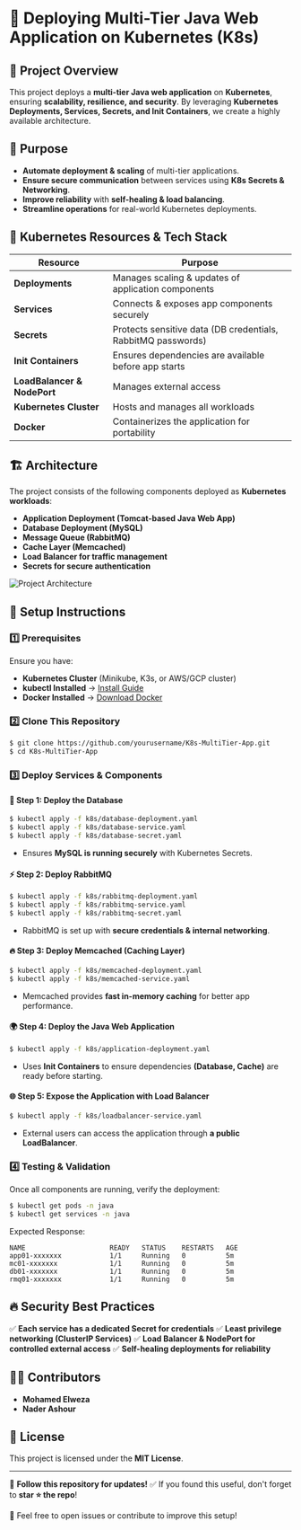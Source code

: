 # 🚀 Deploying Multi-Tier Java Web Application on Kubernetes (K8s)

## 📌 Project Overview
This project deploys a **multi-tier Java web application** on **Kubernetes**, ensuring **scalability, resilience, and security**. By leveraging **Kubernetes Deployments, Services, Secrets, and Init Containers**, we create a highly available architecture.

## 🎯 Purpose
- **Automate deployment & scaling** of multi-tier applications.
- **Ensure secure communication** between services using **K8s Secrets & Networking**.
- **Improve reliability** with **self-healing & load balancing**.
- **Streamline operations** for real-world Kubernetes deployments.

## 🔧 Kubernetes Resources & Tech Stack
| Resource | Purpose |
|----------|---------|
| **Deployments** | Manages scaling & updates of application components |
| **Services** | Connects & exposes app components securely |
| **Secrets** | Protects sensitive data (DB credentials, RabbitMQ passwords) |
| **Init Containers** | Ensures dependencies are available before app starts |
| **LoadBalancer & NodePort** | Manages external access |
| **Kubernetes Cluster** | Hosts and manages all workloads |
| **Docker** | Containerizes the application for portability |

## 🏗️ Architecture
The project consists of the following components deployed as **Kubernetes workloads**:
- **Application Deployment (Tomcat-based Java Web App)**
- **Database Deployment (MySQL)**
- **Message Queue (RabbitMQ)**
- **Cache Layer (Memcached)**
- **Load Balancer for traffic management**
- **Secrets for secure authentication**

![Project Architecture](./architecture.gif)

## 📌 Setup Instructions

### 1️⃣ Prerequisites
Ensure you have:
- **Kubernetes Cluster** (Minikube, K3s, or AWS/GCP cluster)
- **kubectl Installed** → [Install Guide](https://kubernetes.io/docs/tasks/tools/)
- **Docker Installed** → [Download Docker](https://www.docker.com/get-started)

### 2️⃣ Clone This Repository
```sh
$ git clone https://github.com/yourusername/K8s-MultiTier-App.git
$ cd K8s-MultiTier-App
```

### 3️⃣ Deploy Services & Components
#### 🚀 **Step 1: Deploy the Database**
```sh
$ kubectl apply -f k8s/database-deployment.yaml
$ kubectl apply -f k8s/database-service.yaml
$ kubectl apply -f k8s/database-secret.yaml
```
- Ensures **MySQL is running securely** with Kubernetes Secrets.

#### ⚡ **Step 2: Deploy RabbitMQ**
```sh
$ kubectl apply -f k8s/rabbitmq-deployment.yaml
$ kubectl apply -f k8s/rabbitmq-service.yaml
$ kubectl apply -f k8s/rabbitmq-secret.yaml
```
- RabbitMQ is set up with **secure credentials & internal networking**.

#### 🔥 **Step 3: Deploy Memcached (Caching Layer)**
```sh
$ kubectl apply -f k8s/memcached-deployment.yaml
$ kubectl apply -f k8s/memcached-service.yaml
```
- Memcached provides **fast in-memory caching** for better app performance.

#### 🌍 **Step 4: Deploy the Java Web Application**
```sh
$ kubectl apply -f k8s/application-deployment.yaml
```
- Uses **Init Containers** to ensure dependencies **(Database, Cache)** are ready before starting.

#### 🌐 **Step 5: Expose the Application with Load Balancer**
```sh
$ kubectl apply -f k8s/loadbalancer-service.yaml
```
- External users can access the application through **a public LoadBalancer**.

### 4️⃣ Testing & Validation
Once all components are running, verify the deployment:
```sh
$ kubectl get pods -n java
$ kubectl get services -n java
```
Expected Response:
```
NAME                     READY   STATUS    RESTARTS   AGE
app01-xxxxxxx            1/1     Running   0          5m
mc01-xxxxxxx             1/1     Running   0          5m
db01-xxxxxxx             1/1     Running   0          5m
rmq01-xxxxxxx            1/1     Running   0          5m
```

## 🔥 Security Best Practices
✅ **Each service has a dedicated Secret for credentials**
✅ **Least privilege networking (ClusterIP Services)**
✅ **Load Balancer & NodePort for controlled external access**
✅ **Self-healing deployments for reliability**


## 👨‍💻 Contributors
- **Mohamed Elweza**
- **Nader Ashour**

## 📜 License
This project is licensed under the **MIT License**.

---

📌 **Follow this repository for updates!**
✅ If you found this useful, don't forget to **star ⭐ the repo**!

💬 Feel free to open issues or contribute to improve this setup!
